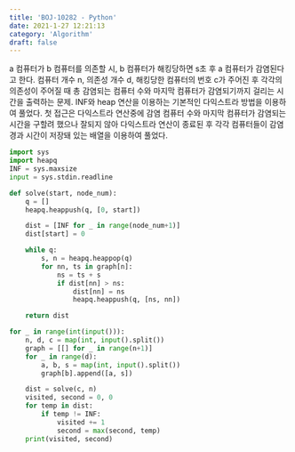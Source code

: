 ```yaml
---
title: 'BOJ-10282 - Python'
date: 2021-1-27 12:21:13
category: 'Algorithm'
draft: false
---
```

a 컴퓨터가 b 컴퓨터를 의존할 시, b 컴퓨터가 해킹당하면 s초 후 a 컴퓨터가 감염된다고 한다. 컴퓨터 개수 n, 의존성 개수 d, 해킹당한 컴퓨터의 번호 c가 주어진 후 각각의 의존성이 주어질 때 총 감염되는 컴퓨터 수와 마지막 컴퓨터가 감염되기까지 걸리는 시간을 출력하는 문제. INF와 heap 연산을 이용하는 기본적인 다익스트라 방법을 이용하여 풀었다. 첫 접근은 다익스트라 연산중에 감염 컴퓨터 수와 마지막 컴퓨터가 감염되는 시간을 구할려 했으나 잘되지 않아 다익스트라 연산이 종료된 후 각각 컴퓨터들이 감염 경과 시간이 저장돼 있는 배열을 이용하여 풀었다.
```python
import sys
import heapq
INF = sys.maxsize
input = sys.stdin.readline

def solve(start, node_num):
    q = []
    heapq.heappush(q, [0, start])

    dist = [INF for _ in range(node_num+1)]
    dist[start] = 0

    while q:
        s, n = heapq.heappop(q)
        for nn, ts in graph[n]:
            ns = ts + s
            if dist[nn] > ns:
                dist[nn] = ns
                heapq.heappush(q, [ns, nn])

    return dist

for _ in range(int(input())):
    n, d, c = map(int, input().split())
    graph = [[] for _ in range(n+1)]
    for _ in range(d):
        a, b, s = map(int, input().split())
        graph[b].append([a, s])

    dist = solve(c, n)
    visited, second = 0, 0
    for temp in dist:
        if temp != INF:
            visited += 1
            second = max(second, temp)
    print(visited, second)

```